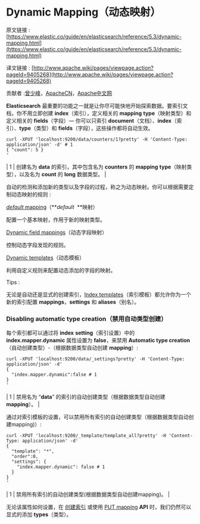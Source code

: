 # Dynamic Mapping（动态映射）

原文链接 : [https://www.elastic.co/guide/en/elasticsearch/reference/5.3/dynamic-mapping.html](https://www.elastic.co/guide/en/elasticsearch/reference/5.3/dynamic-mapping.html)

译文链接 : [http://www.apache.wiki/pages/viewpage.action?pageId=9405268](http://www.apache.wiki/pages/viewpage.action?pageId=9405268)

贡献者 :[曾少峰](/display/~zengshaofeng)，[ApacheCN](/display/~apachecn)，[Apache中文网](/display/~apachechina)

**Elasticsearch** 最重要的功能之一就是让你尽可能快地开始探索数据。要索引文档，你不用立即创建 **index**（索引），定义相关的 **mapping** **type**（映射类型）和定义相关的 **fields**（字段）— 你可以只索引 **document**（文档）、**index**（索引）、**type**（类型）和 **fields**（字段），这些操作都将自动生效。

```
curl -XPUT 'localhost:9200/data/counters/1?pretty' -H 'Content-Type: application/json' -d' # 1
{ "count": 5 }
'
```

| 1 | 创建名为 **data** 的索引，其中包含名为 **counters** 的 **mapping** **type**（映射类型），以及名为 **count** 的 **long** 数据类型。 |

自动的检测和添加新的类型以及字段的过程，称之为动态映射。你可以根据需要定制动态映射的规则 : 

[_default_ mapping](https://www.elastic.co/guide/en/elasticsearch/reference/5.3/default-mapping.html)（**_default_  **映射）

配置一个基本映射，作用于新的映射类型。

[Dynamic field mappings](https://www.elastic.co/guide/en/elasticsearch/reference/5.3/dynamic-field-mapping.html)（动态字段映射）

控制动态字段发现的规则。

[Dynamic templates](https://www.elastic.co/guide/en/elasticsearch/reference/5.3/dynamic-templates.html)（动态模板）

利用自定义规则来配置动态添加的字段的映射。

Tips :

无论是自动还是显式的创建索引，[Index templates](https://www.elastic.co/guide/en/elasticsearch/reference/5.3/indices-templates.html "Index Templates")（索引模板）都允许你为一个新的索引配置 **mappings**，**settings** 和 **aliases**（别名）。

### Disabling automatic type creation（禁用自动类型创建）

每个索引都可以通过将 **index** **setting**（索引设置）中的 **index.mapper.dynamic** 属性设置为 **false**，来禁用 **Automatic type creation**（自动创建类型）-（根据数据类型自动创建 **mapping**）: 

```
curl -XPUT 'localhost:9200/data/_settings?pretty' -H 'Content-Type: application/json' -d'
{
  "index.mapper.dynamic":false # 1
}
'
```

| 1 | 禁用名为 “**data**” 的索引的自动创建类型（根据数据类型自动创建 **mapping**）。 |

通过对索引模板的设置，可以禁用所有索引的自动创建类型（根据数据类型自动创建mapping)）: 

```
curl -XPUT 'localhost:9200/_template/template_all?pretty' -H 'Content-Type: application/json' -d'
{
  "template": "*",
  "order":0,
  "settings": {
    "index.mapper.dynamic": false # 1
  }
}
'
```

| 1 | 禁用所有索引的自动创建类型(根据数据类型自动创建mapping)。 |

无论该属性如何设置，在 [创建索引](/pages/viewpage.action?pageId=4882789) 或使用 [PUT mapping](/pages/viewpage.action?pageId=4882803) **API** 时，我们仍然可以显式的添加 **types**（类型）。